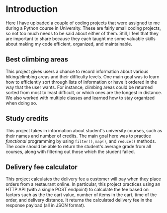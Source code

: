 # Introduction

Here I have uploaded a couple of coding projects that were assigned to me during a Python course in University. These are fairly small coding projects, so not too much needs to be said about either of them. 
Still, I feel that they are important to share because they each taught me some valuable skills about making my code efficient, organized, and maintainable. 

## Best climbing areas

This project gives users a chance to record information about various hiking/climbing areas and their difficulty levels. One main goal was to learn how to efficiently sort through lists of information or have it ordered
in the way that the user wants. For instance, climbing areas could be returned sorted from most to least difficult, or which ones are the longest in distance. We also worked with multiple classes and learned how to stay organized when doing so.

## Study credits

This project takes in information about student's university courses, such as their names and number of credits. The main goal here was to practice _functional_ programming by using `filter()`, `map()`, and `reduce()`
methods. The code should be able to return the student's average grade from all courses, along with filtering out those which the student failed.

## Delivery fee calculator

This project calculates the delivery fee a customer will pay when they place orders from a restaurant online. In particular, this project practices using an HTTP API (with a single POST endpoint) to calculate the fee based on factors such as the the cart value, number of items in the cart, time of the order, and delivery distance. It returns the calculated delivery fee in the response payload (all in JSON format). 